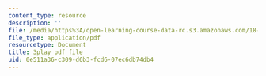 ```yaml
---
content_type: resource
description: ''
file: /media/https%3A/open-learning-course-data-rc.s3.amazonaws.com/18-01sc-single-variable-calculus-fall-2010/0e511a36c309d6b3fcd607ec6db74db4_BGE3wb7H2PA.pdf
file_type: application/pdf
resourcetype: Document
title: 3play pdf file
uid: 0e511a36-c309-d6b3-fcd6-07ec6db74db4
---
```

